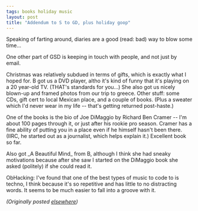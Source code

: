 ```yaml
---
tags: books holiday music
layout: post
title: "Addendum to S to GD, plus holiday goop"
---
```




<p>Speaking of farting around, diaries are a good (read: bad) way to blow some time...</p>

<p>One other part of GSD is keeping in touch with people, and not just by email.</p>

<p>Christmas was relatively subdued in terms of gifts, which is exactly what I hoped for. B got us a DVD player, altho it's kind of funny that it's playing on a 20 year-old TV. (THAT's standards for you...) She also got us nicely blown-up and framed photos from our trip to greece. Other stuff: some CDs, gift cert to local Mexican place, and a couple of books. (Plus a sweater which I'd never wear in my life -- that's getting returned post-haste.)</p>

<p>One of the books is the bio of Joe DiMaggio by Richard Ben Cramer -- I'm about 100 pages through it, or just after his rookie pro season. Cramer has a fine ability of putting you in a place even if he himself hasn't been there. (IIRC, he started out as a journalist, which helps explain it.) Excellent book so far.</p>

<p>Also got _A Beautiful Mind_ from B, although I think she had sneaky motivations because after she saw I started on the DiMaggio book she asked (politely) if she could read it.</p>

<p>ObHacking: I've found that one of the best types of music to code to is techno, I think because it's so repetitive and has little to no distracting words. It seems to be much easier to fall into a groove with it.</p>

<p>
<p><em>(Originally posted <a href="http://use.perl.org/~lachoy/journal/1861">elsewhere</a>)</em></p>


